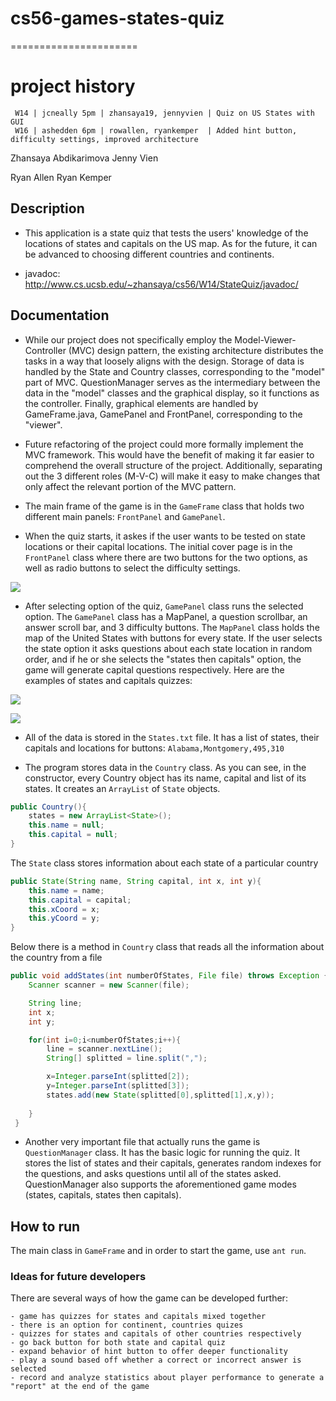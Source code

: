 # cs56-games-states-quiz
======================

project history
===============
```
 W14 | jcneally 5pm | zhansaya19, jennyvien | Quiz on US States with GUI
 W16 | ashedden 6pm | rowallen, ryankemper  | Added hint button, difficulty settings, improved architecture
```

Zhansaya Abdikarimova
Jenny Vien

Ryan Allen
Ryan Kemper


## Description

* This application is a state quiz that tests the users' knowledge of the locations of states and capitals on the US map. As for the future, it can be advanced to choosing different countries and continents. 


* javadoc: http://www.cs.ucsb.edu/~zhansaya/cs56/W14/StateQuiz/javadoc/

## Documentation

* While our project does not specifically employ the Model-Viewer-Controller (MVC) design pattern, the existing architecture distributes the tasks in a way that loosely aligns with the design. Storage of data is handled by the State and Country classes, corresponding to the "model" part of MVC. QuestionManager serves as the intermediary between the data in the "model" classes and the graphical display, so it functions as the controller. Finally, graphical elements are handled by GameFrame.java, GamePanel and FrontPanel, corresponding to the "viewer".


* Future refactoring of the project could more formally implement the MVC framework. This would have the benefit of making it far easier to comprehend the overall structure of the project. Additionally, separating out the 3 different roles (M-V-C) will make it easy to make changes that only affect the relevant portion of the MVC pattern.

* The main frame of the game is in the `GameFrame` class that holds two different main panels: `FrontPanel` and `GamePanel`. 

* When the quiz starts, it askes if the user wants to be tested on state locations or their capital locations. The initial cover page is in the `FrontPanel` class where there are two buttons for the two options, as well as radio buttons to select the difficulty settings. 

![](http://i.imgur.com/1IdD5Zv.png)

* After selecting option of the quiz, `GamePanel` class runs the selected option. The `GamePanel` class has a MapPanel, a question scrollbar, an answer scroll bar, and 3 difficulty buttons. The `MapPanel` class holds the map of the United States with buttons for every state. If the user selects the state option it asks questions about each state location in random order, and if he or she selects the "states then capitals" option, the game will generate capital questions respectively. Here are the examples of states and capitals quizzes:  


![](http://i.imgur.com/XJQ9DyI.png)


![](http://i.imgur.com/ALQwhRo.png)



* All of the data is stored in the `States.txt` file. It has a list of states, their capitals and locations for buttons: ``` Alabama,Montgomery,495,310 ```

* The program stores data in the `Country` class. As you can see, in the constructor, every Country object has its name, capital and list of its states. It creates an `ArrayList` of `State` objects.  

```java
public Country(){
	states = new ArrayList<State>();
	this.name = null;
	this.capital = null;
}
``` 

The `State` class stores information about each state of a particular country

```java
public State(String name, String capital, int x, int y){
	this.name = name;
	this.capital = capital;
	this.xCoord = x;
	this.yCoord = y;
}
```
Below there is a method in `Country` class that reads all the information about the country from a file

```java
public void addStates(int numberOfStates, File file) throws Exception {
	Scanner scanner = new Scanner(file);

	String line;
	int x;
	int y;

	for(int i=0;i<numberOfStates;i++){
	    line = scanner.nextLine();
	    String[] splitted = line.split(",");

	    x=Integer.parseInt(splitted[2]);
	    y=Integer.parseInt(splitted[3]);
	    states.add(new State(splitted[0],splitted[1],x,y));
	    
	}
 }
```

* Another very important file that actually runs the game is `QuestionManager` class. It has the basic logic for running the quiz. It stores the list of states and their capitals, generates random indexes for the questions, and asks questions until all of the states asked. QuestionManager also supports the aforementioned game modes (states, capitals, states then capitals).

## How to run 
The main class in `GameFrame` and in order to start the game, use `ant run`. 

### Ideas for future developers
There are several ways of how the game can be developed further:
	
	- game has quizzes for states and capitals mixed together
	- there is an option for continent, countries quizes
	- quizzes for states and capitals of other countries respectively
	- go back button for both state and capital quiz
	- expand behavior of hint button to offer deeper functionality
	- play a sound based off whether a correct or incorrect answer is selected
	- record and analyze statistics about player performance to generate a "report" at the end of the game

